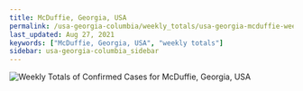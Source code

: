 ```yaml
---
title: McDuffie, Georgia, USA
permalink: /usa-georgia-columbia/weekly_totals/usa-georgia-mcduffie-weekly_totals.html
last_updated: Aug 27, 2021
keywords: ["McDuffie, Georgia, USA", "weekly totals"]
sidebar: usa-georgia-columbia_sidebar
---
```


![Weekly Totals of Confirmed Cases for McDuffie, Georgia, USA](/covid_tracker/images/graphs/usa-georgia-mcduffie-weekly_totals_graph.png)
